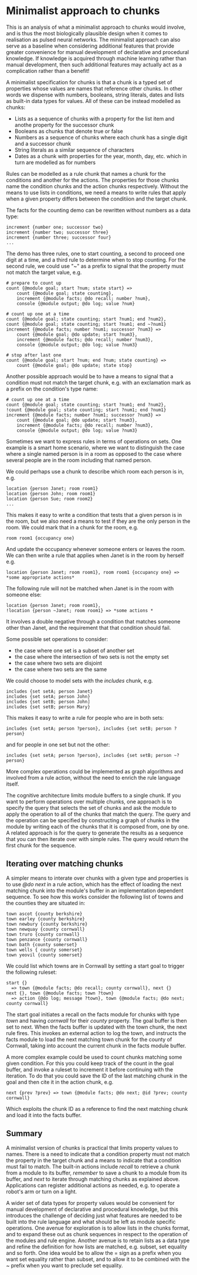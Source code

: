 # Minimalist approach to chunks

This is an analysis of what a minimalist approach to chunks would involve, and is thus the most biologically plausible design when it comes to realisation as pulsed neural networks. The minimalist approach can also serve as a baseline when considering additional features that provide greater convenience for manual development of declarative and procedural knowledge. If knowledge is acquired through machine learning rather than manual development, then such additional features may actually act as a complication rather than a benefit!

A minimalist specification for chunks is that a chunk is a typed set of properties whose values are names that reference other chunks.  In other words we dispense with numbers, booleans, string literals, dates and lists as built-in data types for values.  All of these can be instead modelled as chunks:

* Lists as a sequence of chunks with a property for the list item and anothe property for the successor chunk
* Booleans as chunks that denote true or false
* Numbers as a sequence of chunks where each chunk has a single digit and a successor chunk
* String literals as a similar sequence of characters
* Dates as a chunk with properties for the year, month, day, etc. which in turn are modelled as for numbers

Rules can be modelled as a rule chunk that names a chunk for the conditions and another for the actions. The properties for those chunks name the condition chunks and the action chunks respectively. Without the means to use lists in conditions, we need a means to write rules that apply when a given property differs between the conditiion and the target chunk.

The facts for the counting demo can be rewritten without numbers as a data type:

```
increment {number one; successor two}
increment {number two; successor three}
increment {number three; successor four}
...
```

The demo has three rules, one to start counting, a second to proceed one digit at a time, and a third rule to determine when to stop counting. For the second rule, we could use "~" as a prefix to signal that the property must not match the target value, e.g.

```
# prepare to count up
count {@module goal; start ?num; state start} =>
	count {@module goal; state counting},
	increment {@module facts; @do recall; number ?num},
	console {@module output; @do log; value ?num}

# count up one at a time
count {@module goal; state counting; start ?num1; end ?num2},
count {@module goal; state counting; start ?num1; end ~?num1}
increment {@module facts; number ?num1; successor ?num3} =>
	count {@module goal; @do update; start ?num3},
	increment {@module facts; @do recall; number ?num3},
	console {@module output; @do log; value ?num3}

# stop after last one
count {@module goal; start ?num; end ?num; state counting} =>
	count {@module goal; @do update; state stop}
```
Another possible approach would be to have a means to signal that a condition must not match the target chunk, e.g. with an exclamation mark as a prefix on the condition's type name:

```
# count up one at a time
count {@module goal; state counting; start ?num1; end ?num2},
!count {@module goal; state counting; start ?num1; end ?num1}
increment {@module facts; number ?num1; successor ?num3} =>
	count {@module goal; @do update; start ?num3},
	increment {@module facts; @do recall; number ?num3},
	console {@module output; @do log; value ?num3}
```


Sometimes we want to express rules in terms of operations on sets. One example is a smart home scenario, where we want to distinguish the case where a single named person is in a room as opposed to the case where several people are in the room including that named person.

We could perhaps use a chunk to describe which room each person is in, e.g.

```
location {person Janet; room room1}
location {person John; room room1}
location {person Sue; room room2}
...
```

This makes it easy to write a condition that tests that a given person is in the room, but we also need a means to test if they are the only person in the room. We could mark that in a chunk for the room, e.g.

```
room room1 {occupancy one}
```
And update the occupancy whenever someone enters or leaves the room.  We can then write a rule that applies when Janet is in the room by herself e.g.

```
location {person Janet; room room1}, room room1 {occupancy one} => *some appropriate actions*
```
The following rule will not be matched when Janet is in the room with someone else: 

```
location {person Janet; room room1},
!location {person ~Janet; room room1} => *some actions *
```
It involves a double negative through a condition that matches someone other than Janet, and the requirement that that condition should fail.

Some possible set operations to consider:

* the case where one set is a subset of another set
* the case where the intersection of two sets is not the empty set
* the case where two sets are disjoint
* the case where two sets are the same

We could choose to model sets with the *includes* chunk, e.g.

```
includes {set setA; person Janet}
includes {set setA; person John}
includes {set setB; person John]
includes {set setB; person Mary}
```
This makes it easy to write a rule for people who are in both sets:

```
includes {set setA; person ?person}, includes {set setB; person ?person}
```

and for people in one set but not the other:
```
includes {set setA; person ?person}, includes {set setB; person ~?person}
```
More complex operations could be implemented as graph algorithms and involved from a rule action, without the need to enrich the rule language itself.

The cognitive architecture limits module buffers to a single chunk. If you want to perform operations over multiple chunks, one approach is to specify the query that selects the set of chunks and ask the module to apply the operation to all of the chunks that match the query.  The query and the operation can be specified by constructing a graph of chunks in the module by writing each of the chunks that it is composed from, one by one. A related approach is for the query to generate the results as a sequence that you can then iterate over with simple rules.  The query would return the first chunk for the sequence.

## Iterating over matching chunks

A simpler means to interate over chunks with a given type and properties is to use *@do next* in a rule action, which has the effect of loading the next matching chunk into the module's buffer in an implementation dependent sequence. To see how this works consider the following list of towns and the counties they are situated in:

```
town ascot {county berkshire}
town earley {county berkshire}
town newbury {county berkshire}
town newquay {county cornwall}
town truro {county cornwall}
town penzance {county cornwall}
town bath {county somerset}
town wells { county somerset}
town yeovil {county somerset}
```

We could list which towns are in Cornwall by setting a start goal to trigger the following ruleset:

```
start {}
  => town {@module facts; @do recall; county cornwall}, next {}
next {}, town {@module facts; town ?town} 
  => action {@do log; message ?town}, town {@module facts; @do next; county cornwall}
```
The start goal initiates a recall on the facts module for chunks with type *town* and having *cornwall* for their *county* property. The goal buffer is then set to next.  When the facts buffer is updated with the town chunk, the next rule fires. This invokes an external action to log the town, and instructs the facts module to load the next matching town chunk for the county of Cornwall, taking into account the current chunk in the facts module buffer.

A more complex example could be used to count chunks matching some given condition. For this you could keep track of the count in the goal buffer, and invoke a ruleset to increment it before continuing with the iteration. To do that you could save the ID of the last matching chunk in the goal and then cite it in the action chunk, e.g.

```
next {prev ?prev} => town {@module facts; @do next; @id ?prev; county cornwall}
```
Which exploits the chunk ID as a reference to find the next matching chunk and load it into the facts buffer.

## Summary

A minimalist version of chunks is practical that limits property values to names. There is a need to indicate that a condition property must not match the property in the target chunk and a means to indicate that a condition must fail to match. The built-in actions include *recall* to retrieve a chunk from a module to its buffer, *remember* to save a chunk to a module from its buffer, and *next* to iterate through matching chunks as explained above.  Applications can register additional actions as needed, e.g. to operate a robot's arm or turn on a light.

A wider set of data types for property values would be convenient for manual development of declarative and procedural knowledge, but this introduces the challenge of deciding just what features are needed to be built into the rule language and what should be left as module specific operations. One avenue for exploration is to allow lists in the chunks format, and to expand these out as chunk sequences in respect to the operation of the modules and rule engine. Another avenue is to retain lists as a data type and refine the definition for how lists are matched, e.g. subset, set equality and so forth. One idea would be to allow the = sign as a prefix when you want set equality rather than subset, and to allow it to be combined with the ~ prefix when you want to preclude set equality.
